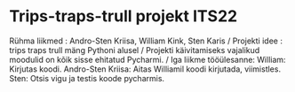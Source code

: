 # Trips-traps-trull projekt ITS22
Rühma liikmed : Andro-Sten Kriisa, William Kink, Sten Karis /
Projekti idee : trips traps trull mäng Pythoni alusel /
Projekti käivitamiseks vajalikud moodulid on kõik sisse ehitatud Pycharmi. /
Iga liikme tööülesanne:
William: Kirjutas koodi.
Andro-Sten Kriisa: Aitas Williamil koodi kirjutada, viimistles.
Sten: Otsis vigu ja testis koode pycharmis.
